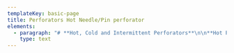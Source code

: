 ```yaml
---
templateKey: basic-page
title: Perforators Hot Needle/Pin perforator
elements:
  - paragraph: "# **Hot, Cold and Intermittent Perforators**\n\n**Hot Perforators**\n\nHot needle perforation is the method of producing micro perforations in modern substrates such as LDPE, LLDPE, HDPE and PP.\n\nThe process of hot needle perforation produces a perfectly round hole which is heat sealed or welded around the circumference, therefore retaining the strength and durability of the substrate.\n\nThese types of substrate are use widely within the food packaging industry to increase the shelve life of various fresh or frozen produce.\n\n**Our Hot Perforators** have solid state heater controls with both internal and external heated pin rollers.\r\n\nWe fit the Hot Perforation Machines with easily interchangeable pin segments of your choice to perforated the desired pattern.  The diameter of the holes can be adjusted with the needle depth adjuster.\r\n\nThe Hot Micro Perforation Units have a timer for automatic warm up, automatic speed control which matches the web speed to produce round holes and an automatic cool down feature.\r\n\nThe safety features built into the Hot Needle Perforation Machinery are full protecting guards interlocked with an emergency stop, heat shield for web protection and a remote control station with start and stop buttons.\r\n\nThe Perforators can easily be installed into your existing set up such as slitters or rewind units.\n\n![Hot  Needle Perforator / Hot Perforation Unit ](/img/hot-perforator-he-2.png)\n\n![](/img/front-face-1.png)\n\n- - -"
    type: text
---
```


